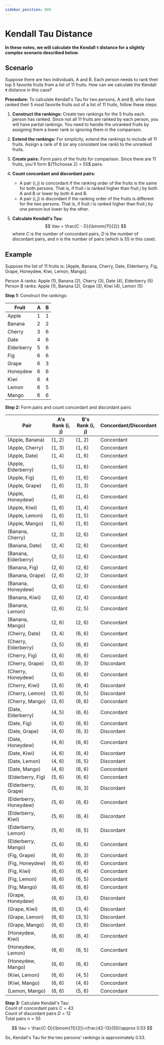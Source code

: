 ```yaml
---
sidebar_position: 800
---
```

# Kendall Tau Distance

**In these notes, we will calculate the Kendall $\boldsymbol{\tau}$ distance for a slightly complex scenario described below.**

## Scenario
Suppose there are two individuals, A and B. Each person needs to rank their top 5 favorite fruits from a list of 11 fruits. How can we calculate the Kendall $\boldsymbol{\tau}$ distance in this case?

**Procedure:** To calculate Kendall's Tau for two persons, A and B, who have ranked their 5 most favorite fruits out of a list of 11 fruits, follow these steps:

1. **Construct the rankings:** Create two rankings for the 5 fruits each person has ranked. Since not all 11 fruits are ranked by each person, you will have partial rankings. You need to handle the unranked fruits by assigning them a lower rank or ignoring them in the comparison.

2. **Extend the rankings:** For simplicity, extend the rankings to include all 11 fruits. Assign a rank of 6 (or any consistent low rank) to the unranked fruits.

3. **Create pairs:** Form pairs of the fruits for comparison. Since there are 11 fruits, you'll form ${11\choose 2} = 55$ pairs.

4. **Count concordant and discordant pairs:**   
   * A pair $(i,j)$ is concordant if the ranking order of the fruits is the same for both persons. That is, if fruit $i$ is ranked higher than fruit $j$ by both A and B or lower by both A and B.
   * A pair $(i,j)$ is discordant if the ranking order of the fruits is different for the two persons. That is, if fruit $i$ is ranked higher than fruit $j$ by one person but lower by the other.

5. **Calculate Kendall's Tau:**
$$
\tau = \frac{C - D}{\binom{11}{2}}
$$
where $C$ is the number of concordant pairs, $D$ is the number of discordant pairs, and $n$ is the number of pairs (which is 55 in this case).

## Example

Suppose the list of 11 fruits is: [Apple, Banana, Cherry, Date, Elderberry, Fig, Grape, Honeydew, Kiwi, Lemon, Mango].

Person A ranks: Apple (1), Banana (2), Cherry (3), Date (4), Elderberry (5)  
Person B ranks: Apple (1), Banana (2), Grape (3), Kiwi (4), Lemon (5)

**Step 1:** Construct the rankings:

| Fruit       | A | B |
|-------------|---|---|
| Apple       | 1 | 1 |
| Banana      | 2 | 2 |
| Cherry      | 3 | 6 |
| Date        | 4 | 6 |
| Elderberry  | 5 | 6 |
| Fig         | 6 | 6 |
| Grape       | 6 | 3 |
| Honeydew    | 6 | 6 |
| Kiwi        | 6 | 4 |
| Lemon       | 6 | 5 |
| Mango       | 6 | 6 |

**Step 2:** Form pairs and count concordant and discordant pairs:

| Pair                  | A's Rank (i, j) | B's Rank (i, j) | Concordant/Discordant |
|-----------------------|------------------|------------------|------------------------|
| (Apple, Banana)       | (1, 2)           | (1, 2)           | Concordant             |
| (Apple, Cherry)       | (1, 3)           | (1, 6)           | Concordant             |
| (Apple, Date)         | (1, 4)           | (1, 6)           | Concordant             |
| (Apple, Elderberry)   | (1, 5)           | (1, 6)           | Concordant             |
| (Apple, Fig)          | (1, 6)           | (1, 6)           | Concordant             |
| (Apple, Grape)        | (1, 6)           | (1, 3)           | Concordant             |
| (Apple, Honeydew)     | (1, 6)           | (1, 6)           | Concordant             |
| (Apple, Kiwi)         | (1, 6)           | (1, 4)           | Concordant             |
| (Apple, Lemon)        | (1, 6)           | (1, 5)           | Concordant             |
| (Apple, Mango)        | (1, 6)           | (1, 6)           | Concordant             |
| (Banana, Cherry)      | (2, 3)           | (2, 6)           | Concordant             |
| (Banana, Date)        | (2, 4)           | (2, 6)           | Concordant             |
| (Banana, Elderberry)  | (2, 5)          | (2, 6)           | Concordant             |
| (Banana, Fig)         | (2, 6)           | (2, 6)           | Concordant             |
| (Banana, Grape)       | (2, 6)           | (2, 3)           | Concordant             |
| (Banana, Honeydew)    | (2, 6)           | (2, 6)           | Concordant             |
| (Banana, Kiwi)        | (2, 6)           | (2, 4)           | Concordant             |
| (Banana, Lemon)       | (2, 6)           | (2, 5)           | Concordant             |
| (Banana, Mango)       | (2, 6)           | (2, 6)           | Concordant             |
| (Cherry, Date)        | (3, 4)           | (6, 6)           | Concordant             |
| (Cherry, Elderberry)  | (3, 5)          | (6, 6)           | Concordant             |
| (Cherry, Fig)         | (3, 6)           | (6, 6)           | Concordant             |
| (Cherry, Grape)       | (3, 6)           | (6, 3)           | Discordant             |
| (Cherry, Honeydew)    | (3, 6)           | (6, 6)           | Concordant             |
| (Cherry, Kiwi)        | (3, 6)           | (6, 4)           | Discordant             |
| (Cherry, Lemon)       | (3, 6)           | (6, 5)           | Discordant             |
| (Cherry, Mango)       | (3, 6)           | (6, 6)           | Concordant             |
| (Date, Elderberry)    | (4, 5)           | (6, 6)           | Concordant             |
| (Date, Fig)           | (4, 6)           | (6, 6)           | Concordant             |
| (Date, Grape)         | (4, 6)           | (6, 3)           | Discordant             |
| (Date, Honeydew)      | (4, 6)           | (6, 6)           | Concordant             |
| (Date, Kiwi)          | (4, 6)           | (6, 4)           | Discordant             |
| (Date, Lemon)         | (4, 6)           | (6, 5)           | Discordant             |
| (Date, Mango)         | (4, 6)           | (6, 6)           | Concordant             |
| (Elderberry, Fig)     | (5, 6)           | (6, 6)           | Concordant             |
| (Elderberry, Grape)   | (5, 6)           | (6, 3)           | Discordant             |
| (Elderberry, Honeydew)| (5, 6)        | (6, 6)           | Concordant             |
| (Elderberry, Kiwi)    | (5, 6)           | (6, 4)           | Discordant             |
| (Elderberry, Lemon)   | (5, 6)           | (6, 5)           | Discordant             |
| (Elderberry, Mango)   | (5, 6)           | (6, 6)           | Concordant             |
| (Fig, Grape)          | (6, 6)           | (6, 3)           | Concordant             |
| (Fig, Honeydew)       | (6, 6)           | (6, 6)           | Concordant             |
| (Fig, Kiwi)           | (6, 6)           | (6, 4)           | Concordant             |
| (Fig, Lemon)          | (6, 6)           | (6, 5)           | Concordant             |
| (Fig, Mango)          | (6, 6)           | (6, 6)           | Concordant             |
| (Grape, Honeydew)     | (6, 6)           | (3, 6)           | Discordant             |
| (Grape, Kiwi)         | (6, 6)           | (3, 4)           | Discordant             |
| (Grape, Lemon)        | (6, 6)           | (3, 5)           | Discordant             |
| (Grape, Mango)        | (6, 6)           | (3, 6)           | Discordant             |
| (Honeydew, Kiwi)      | (6, 6)           | (6, 4)           | Concordant             |
| (Honeydew, Lemon)     | (6, 6)           | (6, 5)           | Concordant             |
| (Honeydew, Mango)     | (6, 6)           | (6, 6)           | Concordant             |
| (Kiwi, Lemon)         | (6, 6)           | (4, 5)           | Concordant             |
| (Kiwi, Mango)         | (6, 6)           | (4, 6)           | Concordant             |
| (Lemon, Mango)        | (6, 6)           | (5, 6)           | Concordant             |

**Step 3:** Calculate Kendall's Tau:  
Count of concordant pairs $C=43$  
Count of discordant pairs $D=12$  
Total pairs $n=55$

$$
\tau = \frac{C-D}{\binom{11}{2}}=\frac{42-13}{55}\approx 0.53
$$

So, Kendall's Tau for the two persons' rankings is approximately $0.53$.